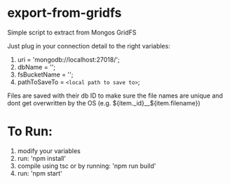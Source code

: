 # export-from-gridfs
Simple script to extract from Mongos GridFS

Just plug in your connection detail to the right variables: 
1. uri = 'mongodb://localhost:27018/';
2. dbName = '<db name>';
3. fsBucketName = '<bucketName>';
4. pathToSaveTo = `<local path to save to>`;


Files are saved with their db ID to make sure the file names are unique and dont get overwritten by the OS
  (e.g. ${item._id}__${item.filename})

# To Run:
1. modify your variables
2. run: 'npm install'
3. compile using tsc or by running: 'npm run build'
4. run: 'npm start'
